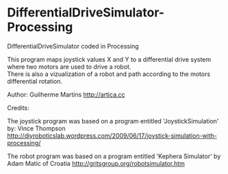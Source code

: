 DifferentialDriveSimulator-Processing
=====================================

DifferentialDriveSimulator coded in Processing

This program maps joystick values X and Y to a differential drive system where two motors are used to drive a robot.  
There is also a vizualization of a robot and path according to the motors differential rotation.

Author: Guilherme Martins
http://artica.cc

Credits:

The joystick program was based on a program entitled 'JoystickSimulation' by: Vince Thompson
http://diyroboticslab.wordpress.com/2009/06/17/joystick-simulation-with-processing/

The robot program was based on a program entitled 'Kephera Simulator' by Adam Matic of Croatia
http://gritsgroup.org/robotsimulator.htm
